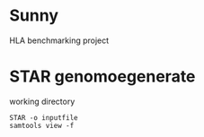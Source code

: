 # Sunny

HLA benchmarking project

# STAR genomoegenerate
working directory

    STAR -o inputfile
    samtools view -f
